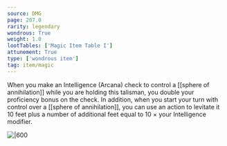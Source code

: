 ```yaml
---
source: DMG
page: 207.0
rarity: legendary
wondrous: True
weight: 1.0
lootTables: ['Magic Item Table I']
attunement: True
type: ['wondrous item']
tag: item/magic
---
```


When you make an Intelligence (Arcana) check to control a [[sphere of annihilation]] while you are holding this talisman, you double your proficiency bonus on the check. In addition, when you start your turn with control over a [[sphere of annihilation]], you can use an action to levitate it 10 feet plus a number of additional feet equal to 10 × your Intelligence modifier.


![|600](https://5e.tools/img/items/DMG/Talisman%20of%20the%20Sphere.jpg)